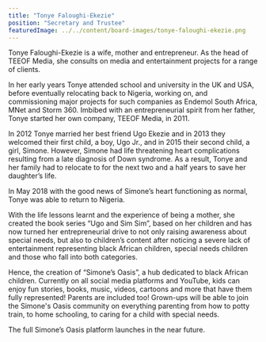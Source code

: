 ```yaml
---
title: "Tonye Faloughi-Ekezie"
position: "Secretary and Trustee"
featuredImage: ../../content/board-images/tonye-faloughi-ekezie.png
---
```


Tonye Faloughi-Ekezie is a wife, mother and entrepreneur. As the
head of TEEOF Media, she consults on media and entertainment
projects for a range of clients.

In her early years Tonye attended school and university in the UK and USA, before eventually relocating back to Nigeria, working on, and commissioning major projects for such companies as Endemol South Africa, MNet and Storm 360. Imbibed with an entrepreneurial spirit from her father, Tonye started her own company, TEEOF Media, in 2011.

In 2012 Tonye married her best friend Ugo Ekezie and in 2013 they welcomed their first child, a boy, Ugo Jr., and in 2015 their second child, a girl, Simone. However, Simone had life threatening heart complications resulting from a late diagnosis of Down syndrome. As a result, Tonye and her family had to relocate to for the next two and a half years to save her daughter’s life.

In May 2018 with the good news of Simone’s heart functioning as normal, Tonye was able to return to Nigeria.

With the life lessons learnt and the experience of being a mother, she created the book series “Ugo and Sim Sim”, based on her children and has now turned her entrepreneurial drive to not only raising awareness about special needs, but also to children’s content after noticing a severe lack of entertainment representing black African children, special needs children and those who fall into both categories. 

Hence, the creation of “Simone’s Oasis”, a hub dedicated to black African children. Currently on all social media platforms and YouTube, kids can enjoy fun stories, books, music, videos, cartoons and more that have them fully represented! Parents are included too! Grown-ups will be able to join the Simone's Oasis community on everything parenting from how to potty train, to home schooling, to caring for a child with special needs.

The full Simone’s Oasis platform launches in the near future.

